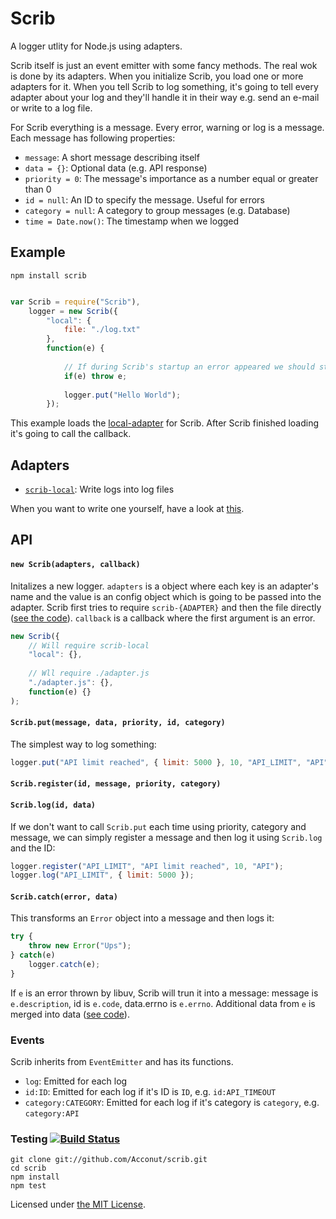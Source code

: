 Scrib
=====

A logger utlity for Node.js using adapters.

Scrib itself is just an event emitter with some fancy methods. The real wok is done by its adapters. When you initialize Scrib, you load one or more adapters for it. When you tell Scrib to log something, it's going to tell every adapter about your log and they'll handle it in their way e.g. send an e-mail or write to a log file.

For Scrib everything is a message. Every error, warning or log is a message.
Each message has following properties:

* `message`:  A short message describing itself
* `data = {}`: Optional data (e.g. API response) 
* `priority = 0`: The message's importance as a number equal or greater than 0
* `id = null`: An ID to specify the message. Useful for errors
* `category = null`: A category to group messages (e.g. Database)
* `time = Date.now()`: The timestamp when we logged

Example
---

```
npm install scrib
```

```javascript

var Scrib = require("Scrib"),
    logger = new Scrib({
        "local": {
            file: "./log.txt"
        },
        function(e) {
            
            // If during Scrib's startup an error appeared we should stop the process
            if(e) throw e;
            
            logger.put("Hello World");
        });

```

This example loads the [local-adapter](https://github.com/Acconut/scrib-local) for Scrib. After Scrib finished loading it's going to call the callback.

Adapters
---

* [`scrib-local`](https://github.com/Acconut/scrib-local): Write logs into log files

When you want to write one yourself, have a look at [this](https://github.com/Acconut/scrib/wiki/Writing-own-adapters).

API
---

#### `new Scrib(adapters, callback)`
Initalizes a new logger. `adapters` is a object where each key is an adapter's name and the value is an config object which is going to be passed into the adapter.
Scrib first tries to require `scrib-{ADAPTER}` and then the file directly ([see the code](https://github.com/Acconut/scrib/blob/master/lib/scrib.js#L29-L33)).
`callback` is a callback where the first argument is an error.

```javascript
new Scrib({
    // Will require scrib-local
    "local": {},
    
    // Wll require ./adapter.js
    "./adapter.js": {},
    function(e) {}
);
```


#### `Scrib.put(message, data, priority, id, category)`

The simplest way to log something:

```javascript
logger.put("API limit reached", { limit: 5000 }, 10, "API_LIMIT", "API");
```

#### `Scrib.register(id, message, priority, category)`
#### `Scrib.log(id, data)`

If we don't want to call `Scrib.put` each time using priority, category and message, we can simply register a message and then log it using `Scrib.log` and the ID:

```javascript
logger.register("API_LIMIT", "API limit reached", 10, "API");
logger.log("API_LIMIT", { limit: 5000 });
```

#### `Scrib.catch(error, data)`

This transforms an `Error` object into a message and then logs it:
```javascript
try {
    throw new Error("Ups");
} catch(e) 
    logger.catch(e);
}
```

If `e` is an error thrown by libuv, Scrib will trun it into a message: message is `e.description`, id is `e.code`, data.errno is `e.errno`.
Additional data from `e` is merged into data ([see code](https://github.com/Acconut/scrib/blob/master/lib/scrib.js#L102-L115)).

### Events

Scrib inherits from `EventEmitter` and has its functions.

* `log`: Emitted for each log
* `id:ID`: Emitted for each log if it's ID is `ID`, e.g. `id:API_TIMEOUT`
* `category:CATEGORY`: Emitted for each log if it's category is `category`, e.g. `category:API`

### Testing [![Build Status](https://drone.io/github.com/Acconut/scrib/status.png)](https://drone.io/github.com/Acconut/scrib/latest)

```
git clone git://github.com/Acconut/scrib.git
cd scrib
npm install
npm test
```

Licensed under [the MIT License](https://raw.github.com/Acconut/scrib/master/LICENSE).